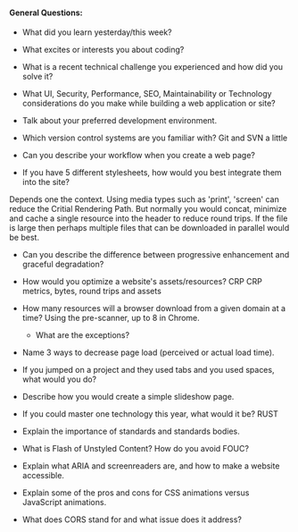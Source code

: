 
#### General Questions:

* What did you learn yesterday/this week?

* What excites or interests you about coding?

* What is a recent technical challenge you experienced and how did you solve it?

* What UI, Security, Performance, SEO, Maintainability or Technology considerations do you make while building a web application or site?

* Talk about your preferred development environment.

* Which version control systems are you familiar with?
Git and SVN a little

* Can you describe your workflow when you create a web page?


* If you have 5 different stylesheets, how would you best integrate them into the site?

Depends one the context. Using media types such as 'print', 'screen' can reduce the Critial Rendering Path. But normally you would concat, minimize and cache a single resource into the header to reduce round trips. If the file is large then perhaps multiple files that can be downloaded in parallel would be best.   


* Can you describe the difference between progressive enhancement and graceful degradation?

* How would you optimize a website's assets/resources?
CRP
CRP metrics, bytes, round trips and assets

* How many resources will a browser download from a given domain at a time?
Using the pre-scanner, up to 8 in Chrome.
  * What are the exceptions?

* Name 3 ways to decrease page load (perceived or actual load time).

* If you jumped on a project and they used tabs and you used spaces, what would you do?

* Describe how you would create a simple slideshow page.

* If you could master one technology this year, what would it be?
RUST

* Explain the importance of standards and standards bodies.

* What is Flash of Unstyled Content? How do you avoid FOUC?

* Explain what ARIA and screenreaders are, and how to make a website accessible.

* Explain some of the pros and cons for CSS animations versus JavaScript animations.

* What does CORS stand for and what issue does it address?

